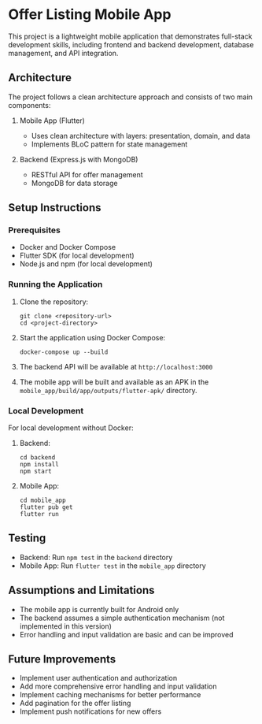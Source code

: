 # Offer Listing Mobile App

This project is a lightweight mobile application that demonstrates full-stack development skills, including frontend and backend development, database management, and API integration.

## Architecture

The project follows a clean architecture approach and consists of two main components:

1. Mobile App (Flutter)
   - Uses clean architecture with layers: presentation, domain, and data
   - Implements BLoC pattern for state management

2. Backend (Express.js with MongoDB)
   - RESTful API for offer management
   - MongoDB for data storage

## Setup Instructions

### Prerequisites

- Docker and Docker Compose
- Flutter SDK (for local development)
- Node.js and npm (for local development)

### Running the Application

1. Clone the repository:
   ```
   git clone <repository-url>
   cd <project-directory>
   ```

2. Start the application using Docker Compose:
   ```
   docker-compose up --build
   ```

3. The backend API will be available at `http://localhost:3000`

4. The mobile app will be built and available as an APK in the `mobile_app/build/app/outputs/flutter-apk/` directory.

### Local Development

For local development without Docker:

1. Backend:
   ```
   cd backend
   npm install
   npm start
   ```

2. Mobile App:
   ```
   cd mobile_app
   flutter pub get
   flutter run
   ```

## Testing

- Backend: Run `npm test` in the `backend` directory
- Mobile App: Run `flutter test` in the `mobile_app` directory

## Assumptions and Limitations

- The mobile app is currently built for Android only
- The backend assumes a simple authentication mechanism (not implemented in this version)
- Error handling and input validation are basic and can be improved

## Future Improvements

- Implement user authentication and authorization
- Add more comprehensive error handling and input validation
- Implement caching mechanisms for better performance
- Add pagination for the offer listing
- Implement push notifications for new offers
